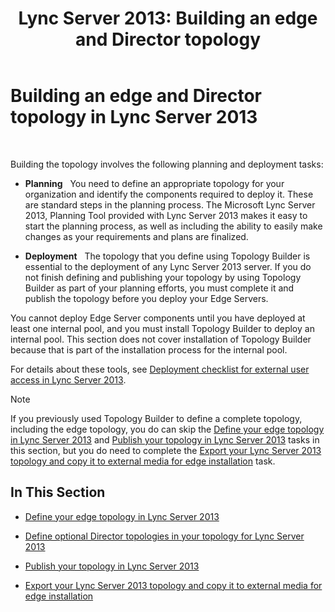 ﻿---
title: 'Lync Server 2013: Building an edge and Director topology'
TOCTitle: Building an edge and Director topology
ms:assetid: 11e5759e-d69f-4c39-8994-f467c279c558
ms:mtpsurl: https://technet.microsoft.com/en-us/library/Gg398202(v=OCS.15)
ms:contentKeyID: 48183451
ms.date: 07/23/2014
mtps_version: v=OCS.15
---

# Building an edge and Director topology in Lync Server 2013

 


Building the topology involves the following planning and deployment tasks:

  - **Planning**   You need to define an appropriate topology for your organization and identify the components required to deploy it. These are standard steps in the planning process. The Microsoft Lync Server 2013, Planning Tool provided with Lync Server 2013 makes it easy to start the planning process, as well as including the ability to easily make changes as your requirements and plans are finalized.

  - **Deployment**   The topology that you define using Topology Builder is essential to the deployment of any Lync Server 2013 server. If you do not finish defining and publishing your topology by using Topology Builder as part of your planning efforts, you must complete it and publish the topology before you deploy your Edge Servers.

You cannot deploy Edge Server components until you have deployed at least one internal pool, and you must install Topology Builder to deploy an internal pool. This section does not cover installation of Topology Builder because that is part of the installation process for the internal pool.

For details about these tools, see [Deployment checklist for external user access in Lync Server 2013](lync-server-2013-deployment-checklist-for-external-user-access.md).


> [!NOTE]
> If you previously used Topology Builder to define a complete topology, including the edge topology, you do can skip the <A href="lync-server-2013-define-your-edge-topology.md">Define your edge topology in Lync Server 2013</A> and <A href="lync-server-2013-publish-your-topology.md">Publish your topology in Lync Server 2013</A> tasks in this section, but you do need to complete the <A href="lync-server-2013-export-your-topology-and-copy-it-to-external-media-for-edge-installation.md">Export your Lync Server 2013 topology and copy it to external media for edge installation</A> task.



## In This Section

  - [Define your edge topology in Lync Server 2013](lync-server-2013-define-your-edge-topology.md)

  - [Define optional Director topologies in your topology for Lync Server 2013](lync-server-2013-define-optional-director-topologies-in-your-topology.md)

  - [Publish your topology in Lync Server 2013](lync-server-2013-publish-your-topology.md)

  - [Export your Lync Server 2013 topology and copy it to external media for edge installation](lync-server-2013-export-your-topology-and-copy-it-to-external-media-for-edge-installation.md)

